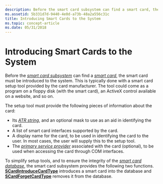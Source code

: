 ```yaml
---
description: Before the smart card subsystem can find a smart card, the smart card must be introduced to the system.
ms.assetid: 5b331d7d-9440-4e0d-a73b-48a2a556c31c
title: Introducing Smart Cards to the System
ms.topic: concept-article
ms.date: 05/31/2018
---
```


# Introducing Smart Cards to the System

Before the [*smart card subsystem*](../secgloss/s-gly.md) can find a [*smart card*](../secgloss/s-gly.md), the smart card must be introduced to the system. This is typically done with a smart card setup tool provided by the card manufacturer. The tool could come as a program on a floppy disk (with the smart card), an ActiveX control available on a website, and so on.

The setup tool must provide the following pieces of information about the card:

-   Its [*ATR string*](../secgloss/a-gly.md), and an optional mask to use as an aid in identifying the card.
-   A list of smart card interfaces supported by the card.
-   A display name for the card, to be used in identifying the card to the user. In most cases, the user will supply this to the setup tool.
-   The [*primary service provider*](../secgloss/p-gly.md) associated with the card (optional), to be used when accessing the card through COM interfaces.

To simplify setup tools, and to ensure the integrity of the [*smart card database*](../secgloss/s-gly.md), the smart card subsystem provides the following two functions. [**SCardIntroduceCardType**](/windows/desktop/api/Winscard/nf-winscard-scardintroducecardtypea) introduces a smart card into the database and [**SCardForgetCardType**](/windows/desktop/api/Winscard/nf-winscard-scardforgetcardtypea) removes it from the database.

 

 
